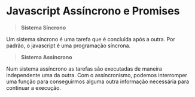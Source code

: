 # Javascript Assíncrono e Promises

> **Sistema Síncrono**

Um sistema síncrono é uma tarefa que é concluída após a outra. Por padrão, o javascript é uma programação síncrona.

> **Sistema Assíncrono**

Num sistema assíncrono as tarefas são executadas de maneira independente uma da outra. Com o assíncronismo, podemos interromper uma função para conseguirmos alguma outra informação necessária para continuar a execução.
